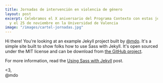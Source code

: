 ```yaml
---
title: Jornadas de intervención en violencia de género
layout: post
excerpt: Celebramos el X aniversario del Programa Contexto con estas jornadas el 24
  y el 25 de noviembre en la Universidad de Valencia
image: "/images/cartel-jornadas.jpg"
---
```


Hi there! You're looking at an example Jekyll project built by [@mdo](https://twitter.com/mdo). It's a simple site built to show folks how to use Sass with Jekyll. It's open sourced under the MIT license and can be download from [the GitHub project](https://github.com/mdo/jekyll-example).

For more information, read the [Using Sass with Jekyll](http://markdotto.com/2014/09/25/sass-and-jekyll/) post.

<3,<br>
@mdo
